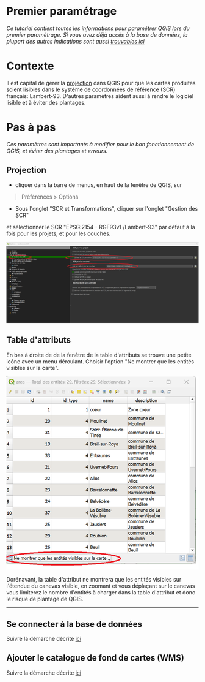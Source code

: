 # Premier paramétrage

_Ce tutoriel contient toutes les informations pour paramétrer QGIS lors du premier paramétrage._
_Si vous avez déjà accès à la base de données, la plupart des autres indications sont aussi [trouvables ici](./bonnes_pratiques.md)_


# Contexte


Il est capital de gérer la [projection](./README.md#projection) dans QGIS pour que les cartes produites 
soient lisibles dans le système de coordonnées de référence (SCR) français: Lambert-93. D'autres paramètres
aident aussi à rendre le logiciel lisible et à éviter des plantages. 


# Pas à pas
_Ces paramètres sont importants à modifier pour le bon fonctionnement de QGIS, et éviter des plantages et erreurs._

## Projection
- cliquer dans la barre de menus, en haut de la fenêtre de QGIS, sur 

> Préférences > Options 

- Sous l'onglet "SCR et Transformations", cliquer sur l'onglet "Gestion des SCR"

 et sélectionner le SCR "EPSG:2154 - RGF93v1 /Lambert-93" par défaut à la fois
pour les projets, et pour les couches. 

![](./img/config_scr.png)

## Table d'attributs


En bas à droite de de la fenêtre de la table d'attributs se trouve une petite icône avec un menu déroulant. 
Choisir l'option "Ne montrer que les entités visibles sur la carte". 

![](./img/tableattributs-limiter.png)

Dorénavant, la table d'attribut ne montrera que les entités visibles sur l'étendue du canevas visible, en zoomant et vous déplaçant sur le canevas vous limiterez le nombre d'entités à charger dans la table d'attribut et donc
le risque de plantage de QGIS. 

---
## Se connecter à la base de données

Suivre la démarche décrite [ici](./installation_certificats_base_de_donnees.md)

## Ajouter le catalogue de fond de cartes (WMS)

Suivre la démarche décrite [ici](./ajout_fond_de_carte_wms.md)

